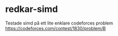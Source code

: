 # redkar-simd
Testade simd på ett lite enklare codeforces problem 
https://codeforces.com/contest/1830/problem/B
